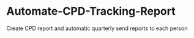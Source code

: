# Automate-CPD-Tracking-Report
Create CPD report and automatic quarterly send reports to each person
